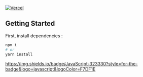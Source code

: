 [![Vercel](https://therealsujitk-vercel-badge.vercel.app/?app=shopmystaffs.vercel.app)](https://shopmystaffs.vercel.app)

## Getting Started

First, install dependencies :

```bash
npm i
# or
yarn install
```
https://img.shields.io/badge/JavaScript-323330?style=for-the-badge&logo=javascript&logoColor=F7DF1E



